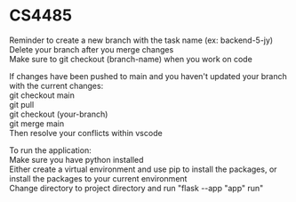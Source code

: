 # CS4485
Reminder to create a new branch with the task name (ex: backend-5-jy) <br>
Delete your branch after you merge changes <br>
Make sure to git checkout (branch-name) when you work on code <br>

If changes have been pushed to main and you haven't updated your branch with the current changes: <br>
git checkout main <br>
git pull <br>
git checkout (your-branch) <br>
git merge main <br>
Then resolve your conflicts within vscode

To run the application: <br>
Make sure you have python installed <br>
Either create a virtual environment and use pip to install the packages, or install the packages to your current environment <br>
Change directory to project directory and run "flask --app "app" run" <br>
